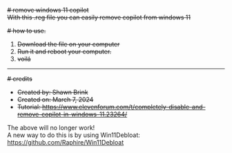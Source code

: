 ~~# remove windows 11 copilot~~  
~~With this .reg file you can easily remove copilot from windows 11~~

~~# how to use.~~  
1. ~~Download the file on your computer~~  
2. ~~Run it and reboot your computer.~~  
3. ~~voilá~~

-------------------

~~# credits~~  
- ~~Created by: Shawn Brink~~  
- ~~Created on: March 7, 2024~~  
- ~~Tutorial: https://www.elevenforum.com/t/completely-disable-and-remove-copilot-in-windows-11.23264/~~

The above will no longer work!<br>
A new way to do this is by using Win11Debloat: https://github.com/Raphire/Win11Debloat
